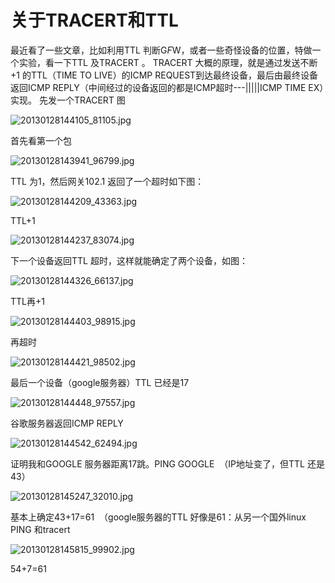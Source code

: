 # 关于TRACERT和TTL

最近看了一些文章，比如利用TTL 判断G*F*W，或者一些奇怪设备的位置，特做一个实验，看一下TTL 及TRACERT 。 TRACERT 大概的原理，就是通过发送不断+1 的TTL（TIME TO LIVE）的ICMP REQUEST到达最终设备，最后由最终设备返回ICMP REPLY（中间经过的设备返回的都是ICMP超时---|||||ICMP TIME EX）实现。 先发一个TRACERT 图

![20130128144105_81105.jpg](http://drops.javaweb.org/uploads/images/5dcef595dde94c9d7eabdab508cf5df91526e605.jpg)

首先看第一个包

![20130128143941_96799.jpg](http://drops.javaweb.org/uploads/images/dddecc1b2dd9145e8e930c8abc6bdbc24fd572b1.jpg)

TTL 为1，然后网关102.1 返回了一个超时如下图：

![20130128144209_43363.jpg](http://drops.javaweb.org/uploads/images/5ab539452554fd1698c8cbd0012c4ded3feb8dea.jpg)

TTL+1

![20130128144237_83074.jpg](http://drops.javaweb.org/uploads/images/46c86f6756447760c622973a61950ba949ab4bd8.jpg)

下一个设备返回TTL 超时，这样就能确定了两个设备，如图：

![20130128144326_66137.jpg](http://drops.javaweb.org/uploads/images/812ddd743209c61517e86a21d3ad6748069fe1a3.jpg)

TTL再+1

![20130128144403_98915.jpg](http://drops.javaweb.org/uploads/images/47c355ef4a0cd4b3858fb88fc1a81bee8a87aab4.jpg)

再超时

![20130128144421_98502.jpg](http://drops.javaweb.org/uploads/images/c1f7e6d7cc5e2af7664fcd6ba70916989bf29953.jpg)

最后一个设备（google服务器）TTL 已经是17

![20130128144448_97557.jpg](http://drops.javaweb.org/uploads/images/ef4b69248f4231248ab4a2b254b5ea668075343c.jpg)

谷歌服务器返回ICMP REPLY

![20130128144542_62494.jpg](http://drops.javaweb.org/uploads/images/c6d0f73470e8d9c6fdacf9e6016c9cd45643cccb.jpg)

证明我和GOOGLE 服务器距离17跳。PING GOOGLE  （IP地址变了，但TTL 还是43）

![20130128145247_32010.jpg](http://drops.javaweb.org/uploads/images/fcfc91c06878de4560b91e3b328347bdc3d1a92d.jpg)

基本上确定43+17=61  （google服务器的TTL 好像是61：从另一个国外linux PING 和tracert

![20130128145815_99902.jpg](http://drops.javaweb.org/uploads/images/3cbf5590db0dcd67f9c47f52d8e766710772eb72.jpg)

54+7=61